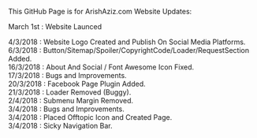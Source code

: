 This GitHub Page is for ArishAziz.com Website Updates:

March 1st : Website Launced

4/3/2018  : Website Logo Created and Publish On Social Media Platforms.   
6/3/2018  : Button/Sitemap/Spoiler/CopyrightCode/Loader/RequestSection Added.  
16/3/2018 : About And Social / Font Awesome Icon Fixed.   
17/3/2018 : Bugs and Improvements.   
20/3/2018 : Facebook Page Plugin Added.   
21/3/2018 : Loader Removed (Buggy).   
2/4/2018  : Submenu Margin Removed.   
3/4/2018  : Bugs and Improvements.   
3/4/2018  : Placed Offtopic Icon and Created Page.   
3/4/2018  : Sicky Navigation Bar.
